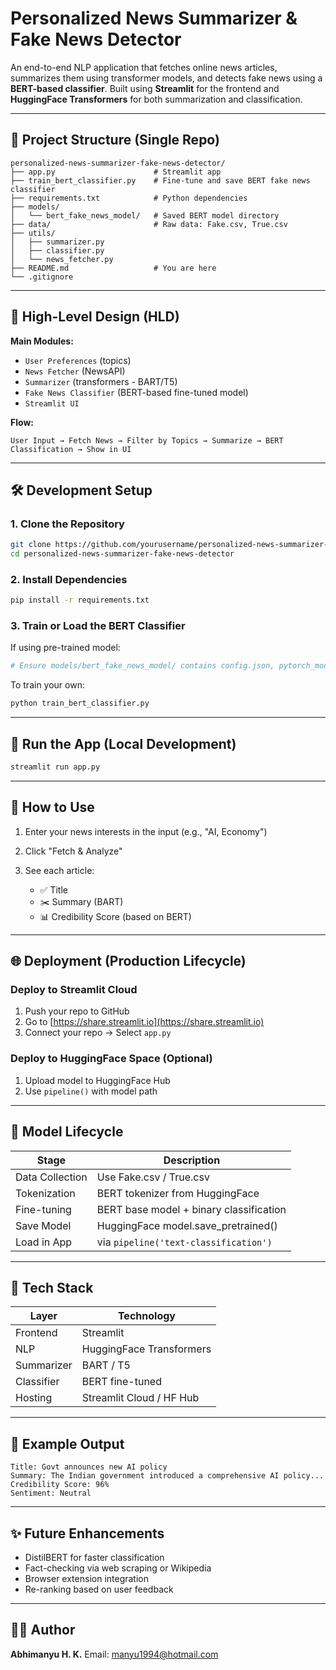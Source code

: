 # Personalized News Summarizer & Fake News Detector

An end-to-end NLP application that fetches online news articles, summarizes them using transformer models, and detects fake news using a **BERT-based classifier**. Built using **Streamlit** for the frontend and **HuggingFace Transformers** for both summarization and classification.

---

## 🚀 Project Structure (Single Repo)

```
personalized-news-summarizer-fake-news-detector/
├── app.py                      # Streamlit app
├── train_bert_classifier.py    # Fine-tune and save BERT fake news classifier
├── requirements.txt            # Python dependencies
├── models/
│   └── bert_fake_news_model/   # Saved BERT model directory
├── data/                       # Raw data: Fake.csv, True.csv
├── utils/
│   ├── summarizer.py
│   ├── classifier.py
│   └── news_fetcher.py
├── README.md                   # You are here
└── .gitignore
```

---

## 🧠 High-Level Design (HLD)

**Main Modules:**

* `User Preferences` (topics)
* `News Fetcher` (NewsAPI)
* `Summarizer` (transformers - BART/T5)
* `Fake News Classifier` (BERT-based fine-tuned model)
* `Streamlit UI`

**Flow:**

```
User Input → Fetch News → Filter by Topics → Summarize → BERT Classification → Show in UI
```

---

## 🛠 Development Setup

### 1. Clone the Repository

```bash
git clone https://github.com/yourusername/personalized-news-summarizer-fake-news-detector
cd personalized-news-summarizer-fake-news-detector
```

### 2. Install Dependencies

```bash
pip install -r requirements.txt
```

### 3. Train or Load the BERT Classifier

If using pre-trained model:

```bash
# Ensure models/bert_fake_news_model/ contains config.json, pytorch_model.bin, tokenizer
```

To train your own:

```bash
python train_bert_classifier.py
```

---

## 🧪 Run the App (Local Development)

```bash
streamlit run app.py
```

---

## 🧾 How to Use

1. Enter your news interests in the input (e.g., "AI, Economy")
2. Click "Fetch & Analyze"
3. See each article:

   * ✅ Title
   * ✂️ Summary (BART)
   * 📊 Credibility Score (based on BERT)

---

## 🌐 Deployment (Production Lifecycle)

### Deploy to Streamlit Cloud

1. Push your repo to GitHub
2. Go to [https://share.streamlit.io](https://share.streamlit.io)
3. Connect your repo → Select `app.py`

### Deploy to HuggingFace Space (Optional)

1. Upload model to HuggingFace Hub
2. Use `pipeline()` with model path

---

## 🧪 Model Lifecycle

| Stage           | Description                             |
| --------------- | --------------------------------------- |
| Data Collection | Use Fake.csv / True.csv                 |
| Tokenization    | BERT tokenizer from HuggingFace         |
| Fine-tuning     | BERT base model + binary classification |
| Save Model      | HuggingFace model.save\_pretrained()    |
| Load in App     | via `pipeline('text-classification')`   |

---

## 🤖 Tech Stack

| Layer      | Technology               |
| ---------- | ------------------------ |
| Frontend   | Streamlit                |
| NLP        | HuggingFace Transformers |
| Summarizer | BART / T5                |
| Classifier | BERT fine-tuned          |
| Hosting    | Streamlit Cloud / HF Hub |

---

## 📌 Example Output

```
Title: Govt announces new AI policy
Summary: The Indian government introduced a comprehensive AI policy...
Credibility Score: 96%
Sentiment: Neutral
```

---

## ✨ Future Enhancements

* DistilBERT for faster classification
* Fact-checking via web scraping or Wikipedia
* Browser extension integration
* Re-ranking based on user feedback

---

## 🧑‍💻 Author

**Abhimanyu H. K.**
Email: [manyu1994@hotmail.com](mailto:manyu1994@hotmail.com)
